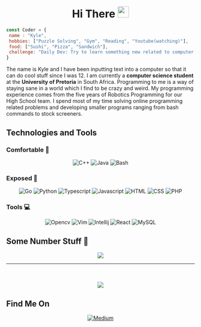 <div align="center">
<h1>Hi There <img src="https://raw.githubusercontent.com/MartinHeinz/MartinHeinz/master/wave.gif" width="30px">
</h1></div>


```javascript
const Coder = {
 name : "Kyle",
 hobbies: ["Puzzle Solving", "Gym", "Reading", "Youtube(watching)"],
 food: ["Sushi", "Pizza", "Sandwich"],
 challenge: "Daily Dev: Try to learn something new related to computer science"
}
```

The name is Kyle and I have been inputting text into a computer so that it can do cool stuff since I was 12. I am currently a **computer science student** at the **University of Pretoria** in South Africa. Programming to me is a way of staying sane in a world which I find to be crazy and weird.
My programming experience comes from the five years of Robotics Programming for our High School team. I spend most of my time solving online
programming related problems and developing smaller programs ranging from bash commands to stock screeners.

## Technologies and Tools 

### Comfortable 🔧
<div align="center">

![C++](https://img.shields.io/badge/🔧-C++-blue)
![Java](https://img.shields.io/badge/🔧-Java-red)
![Bash](https://img.shields.io/badge/🔧-Bash-black)

</div>


### Exposed 🔧
<div align="center">

![Go](https://img.shields.io/badge/🔧-Go-blue)
![Python](https://img.shields.io/badge/🔧-Python-yellow)
![Typescript](https://img.shields.io/badge/🔧-Typescript-lightblue)
![Javascript](https://img.shields.io/badge/🔧-Javascript-black)
![HTML](https://img.shields.io/badge/🔧-HTML-orange)
![CSS](https://img.shields.io/badge/🔧-CSS-purple)
![PHP](https://img.shields.io/badge/🔧-PHP-lime)

</div>

### Tools 💻
<div align="center">

![Opencv](https://img.shields.io/badge/🔧-Opencv-cyan?style=flat-square)
![Vim](https://img.shields.io/badge/🔧-Vim-green?style=flat-square)
![Intellij](https://img.shields.io/badge/🔧-Intellij-orange?style=flat-square)
![React](https://img.shields.io/badge/🔧-React-blue?style=flat-square)
![MySQL](https://img.shields.io/badge/🔧-MySQL-magenta?style=flat-square)

</div>

## Some Number Stuff 🧮

<div align="center">
<img align="center" src="https://activity-graph.herokuapp.com/graph?username=sKorpion19091&theme=github">
<hr />
<br />
<br />
<img align="center" src="https://github-readme-stats.vercel.app/api/top-langs/?username=sKorpion19091&show_icons=true&theme=nord">
</div>

## Find Me On
<div align="center">
 <a href="https://skorpion19091.medium.com/">
  
![Medium](https://img.shields.io/badge/-Medium-black?logo=medium)

 </a>
</div>

